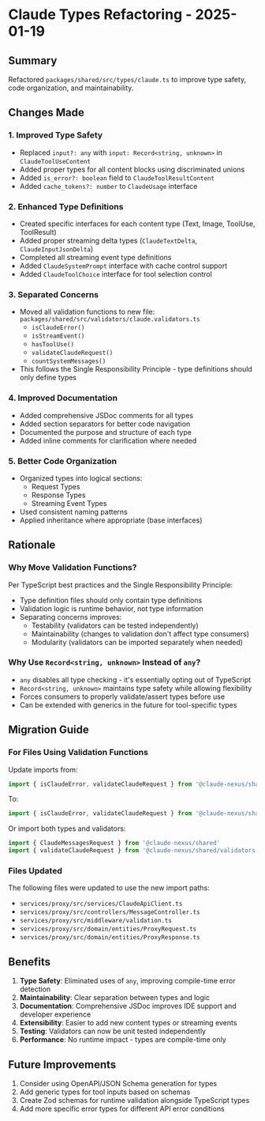 # Claude Types Refactoring - 2025-01-19

## Summary

Refactored `packages/shared/src/types/claude.ts` to improve type safety, code organization, and maintainability.

## Changes Made

### 1. **Improved Type Safety**

- Replaced `input?: any` with `input: Record<string, unknown>` in `ClaudeToolUseContent`
- Added proper types for all content blocks using discriminated unions
- Added `is_error?: boolean` field to `ClaudeToolResultContent`
- Added `cache_tokens?: number` to `ClaudeUsage` interface

### 2. **Enhanced Type Definitions**

- Created specific interfaces for each content type (Text, Image, ToolUse, ToolResult)
- Added proper streaming delta types (`ClaudeTextDelta`, `ClaudeInputJsonDelta`)
- Completed all streaming event type definitions
- Added `ClaudeSystemPrompt` interface with cache control support
- Added `ClaudeToolChoice` interface for tool selection control

### 3. **Separated Concerns**

- Moved all validation functions to new file: `packages/shared/src/validators/claude.validators.ts`
  - `isClaudeError()`
  - `isStreamEvent()`
  - `hasToolUse()`
  - `validateClaudeRequest()`
  - `countSystemMessages()`
- This follows the Single Responsibility Principle - type definitions should only define types

### 4. **Improved Documentation**

- Added comprehensive JSDoc comments for all types
- Added section separators for better code navigation
- Documented the purpose and structure of each type
- Added inline comments for clarification where needed

### 5. **Better Code Organization**

- Organized types into logical sections:
  - Request Types
  - Response Types
  - Streaming Event Types
- Used consistent naming patterns
- Applied inheritance where appropriate (base interfaces)

## Rationale

### Why Move Validation Functions?

Per TypeScript best practices and the Single Responsibility Principle:

- Type definition files should only contain type definitions
- Validation logic is runtime behavior, not type information
- Separating concerns improves:
  - Testability (validators can be tested independently)
  - Maintainability (changes to validation don't affect type consumers)
  - Modularity (validators can be imported separately when needed)

### Why Use `Record<string, unknown>` Instead of `any`?

- `any` disables all type checking - it's essentially opting out of TypeScript
- `Record<string, unknown>` maintains type safety while allowing flexibility
- Forces consumers to properly validate/assert types before use
- Can be extended with generics in the future for tool-specific types

## Migration Guide

### For Files Using Validation Functions

Update imports from:

```typescript
import { isClaudeError, validateClaudeRequest } from '@claude-nexus/shared'
```

To:

```typescript
import { isClaudeError, validateClaudeRequest } from '@claude-nexus/shared/validators'
```

Or import both types and validators:

```typescript
import { ClaudeMessagesRequest } from '@claude-nexus/shared'
import { validateClaudeRequest } from '@claude-nexus/shared/validators'
```

### Files Updated

The following files were updated to use the new import paths:

- `services/proxy/src/services/ClaudeApiClient.ts`
- `services/proxy/src/controllers/MessageController.ts`
- `services/proxy/src/middleware/validation.ts`
- `services/proxy/src/domain/entities/ProxyRequest.ts`
- `services/proxy/src/domain/entities/ProxyResponse.ts`

## Benefits

1. **Type Safety**: Eliminated uses of `any`, improving compile-time error detection
2. **Maintainability**: Clear separation between types and logic
3. **Documentation**: Comprehensive JSDoc improves IDE support and developer experience
4. **Extensibility**: Easier to add new content types or streaming events
5. **Testing**: Validators can now be unit tested independently
6. **Performance**: No runtime impact - types are compile-time only

## Future Improvements

1. Consider using OpenAPI/JSON Schema generation for types
2. Add generic types for tool inputs based on schemas
3. Create Zod schemas for runtime validation alongside TypeScript types
4. Add more specific error types for different API error conditions
